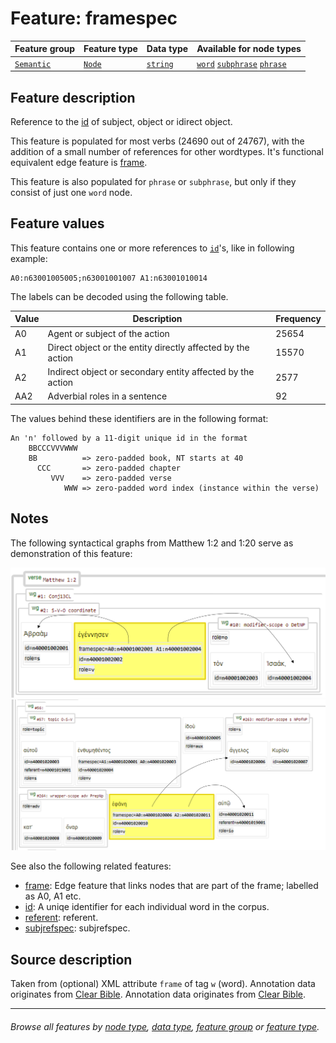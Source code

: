 
# Feature: framespec <a name="start"></a>

Feature group | Feature type | Data type | Available for node types
---  | --- | --- | ---
[`Semantic`](featuresbygroup.md#semantic-features) | [`Node`](featuresbyfeaturetype.md#node-features) | [`string`](featuresbydatatype.md#string-datatype) | [`word`](featuresbynodetype.md#word-nodes) [`subphrase`](featuresbynodetype.md#subphrase-nodes) [`phrase`](featuresbynodetype.md#phrase-nodes)

## Feature description

Reference to the [id](id.md#start) of subject, object or idirect object. 

This feature is populated for most verbs (24690 out of 24767), with the addition of a small number of references for other wordtypes.  It's functional equivalent edge feature is [frame](frame.md#start).

This feature is also populated for `phrase` or `subphrase`, but only if they consist of just one `word` node.

## Feature values

This feature contains one or more references to [`id`](id.md#start)'s,  like in following example:

```
A0:n63001005005;n63001001007 A1:n63001010014
```
The labels can be decoded using the following table.

Value | Description | Frequency
---|---|---
A0 | Agent or subject of the action | 25654
A1 | Direct object or the entity directly affected by the action | 15570
A2 | Indirect object or secondary entity affected by the action | 2577
AA2 | Adverbial roles in a sentence | 92

The values behind these identifiers are in the following format:

```
An 'n' followed by a 11-digit unique id in the format
    BBCCCVVVWWW
    BB          => zero-padded book, NT starts at 40
      CCC       => zero-padded chapter
         VVV    => zero-padded verse
            WWW => zero-padded word index (instance within the verse)
```

## Notes

The following syntactical graphs from Matthew 1:2 and 1:20 serve as demonstration of this feature:

<img src="images/framespecA0A1.png" width="550">
<img src="images/framespecA0A2.png" width="550">

See also the following related features:
   * [frame](frame.md#start): Edge feature that links nodes that are part of the frame; labelled as A0, A1 etc.
   * [id](id.md#start): A uniqe identifier for each individual word in the corpus.
   * [referent](referent.md#start): referent.
   * [subjrefspec](subjrefspec.md#start): subjrefspec.

## Source description

Taken from (optional) XML attribute `frame` of tag `w` (word). Annotation data originates from [Clear Bible](https://github.com/Clear-Bible/macula-greek/tree/main/sources/Clear/annotations). Annotation data originates from [Clear Bible](https://github.com/Clear-Bible/macula-greek/tree/main/sources/Clear/annotations).

---
###### *Browse all features by [node type](featuresbynodetype.md#start), [data type](featuresbydatatype.md#start), [feature group](featuresbygroup.md#start) or [feature type](featuresbyfeaturetype.md#start).*
